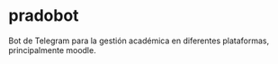 # pradobot
Bot de Telegram para la gestión académica en diferentes plataformas, principalmente moodle.
